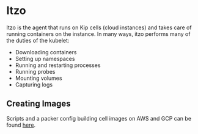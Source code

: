 # Itzo

Itzo is the agent that runs on Kip cells (cloud instances) and takes care of running containers on the instance.  In many ways, itzo performs many of the duties of the kubelet:

* Downloading containers
* Setting up namespaces
* Running and restarting processes
* Running probes
* Mounting volumes
* Capturing logs

## Creating Images

Scripts and a packer config building cell images on AWS and GCP can be found [here](https://github.com/elotl/kip-cell-image).

